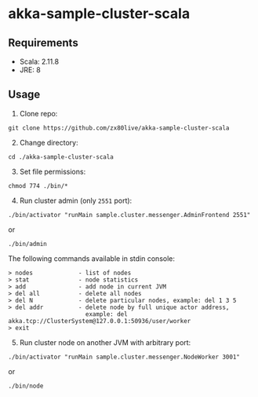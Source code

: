 akka-sample-cluster-scala
==============================================================

Requirements
-----------------------------
- Scala: 2.11.8
- JRE:   8


Usage
-----------------------------

1) Clone repo:

`git clone https://github.com/zx80live/akka-sample-cluster-scala`

2) Change directory:

`cd ./akka-sample-cluster-scala`

3) Set file permissions:

`chmod 774 ./bin/*`

4) Run cluster admin (only `2551` port):

`./bin/activator "runMain sample.cluster.messenger.AdminFrontend 2551"`

or

`./bin/admin`

The following commands available in stdin console:

    > nodes             - list of nodes
    > stat              - node statistics
    > add               - add node in current JVM
    > del all           - delete all nodes
    > del N             - delete particular nodes, example: del 1 3 5
    > del addr          - delete node by full unique actor address, 
                          example: del akka.tcp://ClusterSystem@127.0.0.1:50936/user/worker
    > exit


5) Run cluster node on another JVM with arbitrary port:

`./bin/activator "runMain sample.cluster.messenger.NodeWorker 3001"`

or

`./bin/node`